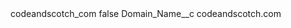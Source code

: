 <?xml version="1.0" encoding="UTF-8"?>
<CustomMetadata xmlns="http://soap.sforce.com/2006/04/metadata" xmlns:xsi="http://www.w3.org/2001/XMLSchema-instance" xmlns:xsd="http://www.w3.org/2001/XMLSchema">
    <label>codeandscotch_com</label>
    <protected>false</protected>
    <values>
        <field>Domain_Name__c</field>
        <value xsi:type="xsd:string">codeandscotch.com</value>
    </values>
</CustomMetadata>
